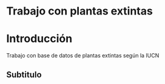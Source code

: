 Trabajo con plantas extintas
================

# Introducción

Trabajo con base de datos de plantas extintas según la IUCN

## Subtitulo
